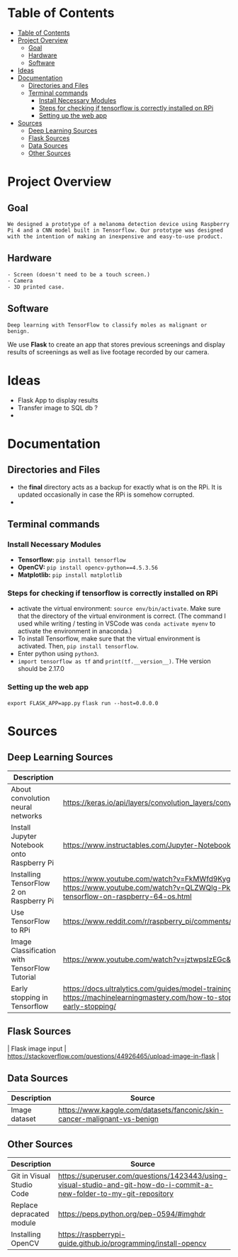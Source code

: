 # Table of Contents

- [Table of Contents](#table-of-contents)
- [Project Overview](#project-overview)
  - [Goal](#goal)
  - [Hardware](#hardware)
  - [Software](#software)
- [Ideas](#ideas)
- [Documentation](#documentation)
  - [Directories and Files](#directories-and-files)
  - [Terminal commands](#terminal-commands)
    - [Install Necessary Modules](#install-necessary-modules)
    - [Steps for checking if tensorflow is correctly installed on RPi](#steps-for-checking-if-tensorflow-is-correctly-installed-on-rpi)
    - [Setting up the web app](#setting-up-the-web-app)
- [Sources](#sources)
  - [Deep Learning Sources](#deep-learning-sources)
  - [Flask Sources](#flask-sources)
  - [Data Sources](#data-sources)
  - [Other Sources](#other-sources)

# Project Overview
   ## Goal
    We designed a prototype of a melanoma detection device using Raspberry Pi 4 and a CNN model built in Tensorflow. Our prototype was designed with the intention of making an inexpensive and easy-to-use product.
   ## Hardware
    - Screen (doesn't need to be a touch screen.)
    - Camera 
    - 3D printed case.
   ## Software
    Deep learning with TensorFlow to classify moles as malignant or benign.
   We use **Flask** to create an app that stores previous screenings and display results of screenings as well as live footage recorded by our camera.
# Ideas
- Flask App to display results
- Transfer image to SQL db ?
- 
# Documentation
## Directories and Files
- the **final** directory acts as a backup for exactly what is on the RPi. It is updated occasionally in case the RPi is somehow corrupted.
- 
## Terminal commands
### Install Necessary Modules
- **Tensorflow:** `pip install tensorflow`
- **OpenCV:** `pip install opencv-python==4.5.3.56`
- **Matplotlib:** `pip install matplotlib`
### Steps for checking if tensorflow is correctly installed on RPi
- activate the virtual environment: `source env/bin/activate`. Make sure that the directory of the virtual environment is correct. (The command I used while writing / testing in VSCode was `conda activate myenv` to activate the environment in anaconda.)
- To install Tensorflow, make sure that the virtual environment is activated. Then, `pip install tensorflow`.
- Enter python using `python3`.
- `import tensorflow as tf` and `print(tf.__version__)`. THe version should be 2.17.0
### Setting up the web app
`export FLASK_APP=app.py`
`flask run --host=0.0.0.0`
# Sources
## Deep Learning Sources
| Description | Source |
|-----|-----|
| About convolution neural networks | https://keras.io/api/layers/convolution_layers/convolution2d/|
| Install Jupyter Notebook onto Raspberry Pi | https://www.instructables.com/Jupyter-Notebook-on-Raspberry-Pi/ |
| Installing TensorFlow 2 on Raspberry Pi | https://www.youtube.com/watch?v=FkMWfd9KygA&ab_channel=Engineering_life https://www.youtube.com/watch?v=QLZWQlg-Pk0&ab_channel=SamWestbyTech https://qengineering.eu/install-tensorflow-on-raspberry-64-os.html |
| Use TensorFlow to RPi | https://www.reddit.com/r/raspberry_pi/comments/lms6mq/deploying_deep_learning_models_on_raspberry_pi_4_b/ |
| Image Classification with TensorFlow Tutorial | https://www.youtube.com/watch?v=jztwpsIzEGc&ab_channel=NicholasRenotte |
| Early stopping in Tensorflow | https://docs.ultralytics.com/guides/model-training-tips/#early-stopping https://machinelearningmastery.com/how-to-stop-training-deep-neural-networks-at-the-right-time-using-early-stopping/ |
## Flask Sources
| Flask image input | https://stackoverflow.com/questions/44926465/upload-image-in-flask |
## Data Sources
| Description | Source |
|-----|-----|
| Image dataset | https://www.kaggle.com/datasets/fanconic/skin-cancer-malignant-vs-benign |
## Other Sources
| Description | Source |
|-----|-----|
| Git in Visual Studio Code | https://superuser.com/questions/1423443/using-visual-studio-and-git-how-do-i-commit-a-new-folder-to-my-git-repository |
| Replace depracated module | https://peps.python.org/pep-0594/#imghdr |
| Installing OpenCV | https://raspberrypi-guide.github.io/programming/install-opencv |
